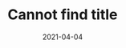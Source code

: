 ---
title: "Cannot find title"
date: 2021-04-04
externalLink: https://css-tricks.com/mistakes-ive-made-as-an-engineering-manager/
---